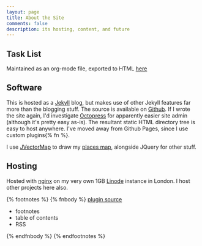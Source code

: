 ```yaml
---
layout: page
title: About the Site
comments: false
description: its hosting, content, and future
---
```


## Task List
Maintained as an org-mode file, exported to HTML [here](/todo.html)

## Software
This is hosted as a [Jekyll](http://jekyllrb.com/) blog, but makes use of other Jekyll features far more than the blogging stuff.  The source is available on [Github](https://github.com/beneills/website).  If I wrote the site again, I'd investigate [Octopress](http://octopress.org/) for apparently easier site admin (although it's pretty easy as-is).  The resultant static HTML directory tree is easy to host anywhere.  I've moved away from Github Pages, since I use custom plugins{% fn %}.

I use [JVectorMap](http://jvectormap.com/) to draw my [places map](/about/author.html#toc_2), alongside JQuery for other stuff.

## Hosting
Hosted with [nginx](http://nginx.org/) on my very own 1GB [Linode](https://www.linode.com/) instance in London.  I host other projects here also.




{% footnotes %}
   {% fnbody %}
  <a href="http://github.com/beneills/website/tree/master/_plugins">plugin source</a>
	<ul>
        <li>footnotes</li>
        <li>table of contents</li>
        <li>RSS</li>
	  </ul>

  
  {% endfnbody %}
{% endfootnotes %}


